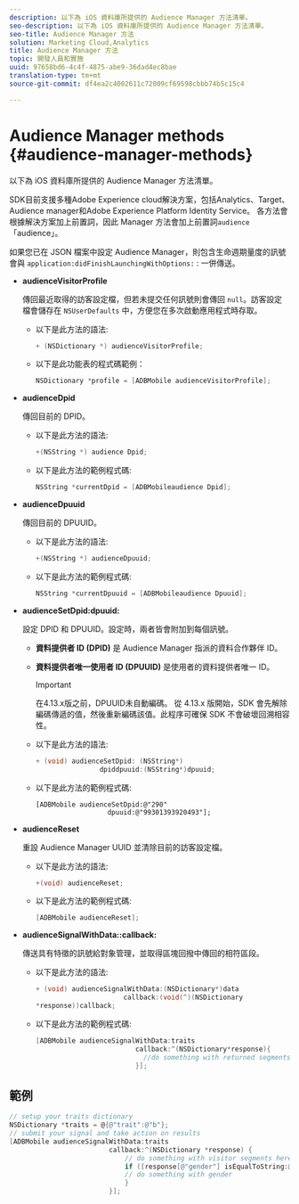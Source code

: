 ```yaml
---
description: 以下為 iOS 資料庫所提供的 Audience Manager 方法清單。
seo-description: 以下為 iOS 資料庫所提供的 Audience Manager 方法清單。
seo-title: Audience Manager 方法
solution: Marketing Cloud,Analytics
title: Audience Manager 方法
topic: 開發人員和實施
uuid: 97658bd6-4c4f-4875-abe9-36dad4ec8bae
translation-type: tm+mt
source-git-commit: df4ea2c4002611c72009cf69598cbbb74b5c15c4

---
```



# Audience Manager methods {#audience-manager-methods}

以下為 iOS 資料庫所提供的 Audience Manager 方法清單。

SDK目前支援多種Adobe Experience cloud解決方案，包括Analytics、Target、Audience manager和Adobe Experience Platform Identity Service。 各方法會根據解決方案加上前置詞，因此 Manager 方法會加上前置詞`audience`「audience」。

如果您已在 JSON 檔案中設定 Audience Manager，則包含生命週期量度的訊號會與 `application:didFinishLaunchingWithOptions:` : 一併傳送。

* **audienceVisitorProfile**

   傳回最近取得的訪客設定檔，但若未提交任何訊號則會傳回 `null`。訪客設定檔會儲存在 `NSUserDefaults` 中，方便您在多次啟動應用程式時存取。

   * 以下是此方法的語法:

      ```objective-c
      + (NSDictionary *) audienceVisitorProfile;
      ```

   * 以下是此功能表的程式碼範例：

      ```objective-c
      NSDictionary *profile = [ADBMobile audienceVisitorProfile]; 
      ```

* **audienceDpid**

   傳回目前的 DPID。

   * 以下是此方法的語法:

      ```objective-c
      +(NSString *) audience Dpid;
      ```

   * 以下是此方法的範例程式碼:

      ```objective-c
      NSString *currentDpid = [ADBMobileaudience Dpid]; 
      ```

* **audienceDpuuid**

   傳回目前的 DPUUID。

   * 以下是此方法的語法:

      ```objective-c
      +(NSString *) audienceDpuuid;
      ```

   * 以下是此方法的範例程式碼:

      ```objective-c
      NSString *currentDpuuid = [ADBMobileaudience Dpuuid]; 
      ```

* **audienceSetDpid:&#x200B;dpuuid:**

   設定 DPID 和 DPUUID。設定時，兩者皆會附加到每個訊號。

   * **資料提供者 ID (DPID)** 是 Audience Manager 指派的資料合作夥伴 ID。
   * **資料提供者唯一使用者 ID (DPUUID)** 是使用者的資料提供者唯一 ID。

      >[!IMPORTANT]
      >
      >在4.13.x版之前，DPUUID未自動編碼。 從 4.13.x 版開始，SDK 會先解除編碼傳遞的值，然後重新編碼該值。此程序可確保 SDK 不會破壞回溯相容性。

   * 以下是此方法的語法:

      ```objective-c
      + (void) audienceSetDpid: (NSString*)   
                      dpiddpuuid:(NSString*)dpuuid;
      ```

   * 以下是此方法的範例程式碼:

      ```objective-
      [ADBMobile audienceSetDpid:@"290"
                        dpuuid:@"99301393920493"];
      ```

* **audienceReset**

   重設 Audience Manager UUID 並清除目前的訪客設定檔。

   * 以下是此方法的語法:

      ```objective-c
      +(void) audienceReset;
      ```

   * 以下是此方法的範例程式碼:

      ```objective-c
      [ADBMobile audienceReset]; 
      ```

* **audienceSignalWithData::&#x200B;callback:**

   傳送具有特徵的訊號給對象管理，並取得區塊回撥中傳回的相符區段。

   * 以下是此方法的語法:

      ```objective-c
      + (void) audienceSignalWithData:(NSDictionary*)data
                            callback:(void(^)(NSDictionary
      *response))callback; 
      ```

   * 以下是此方法的範例程式碼:

      ```objective-c
      [ADBMobile audienceSignalWithData:traits
                               callback:^(NSDictionary*response){
                                 //do something with returned segments
                               }];
      ```

## 範例

```objective-c
// setup your traits dictionary 
NSDictionary *traits = @{@"trait":@"b"}; 
// submit your signal and take action on results 
[ADBMobile audienceSignalWithData:traits  
                         callback:^(NSDictionary *response) { 
                             // do something with visitor segments here 
                             if ([response[@"gender"] isEqualToString:@"male"]) { 
                             // do something with gender  
                             } 
                         }];
```
